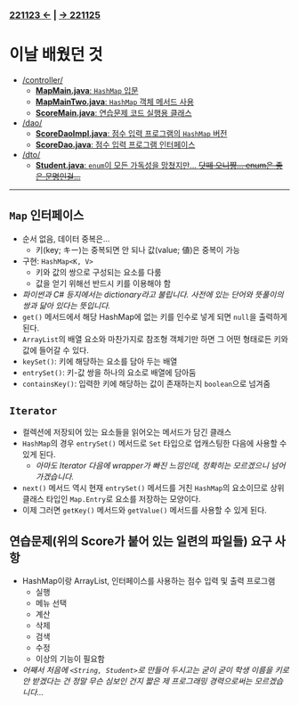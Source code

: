 ﻿### [221123 ←](/221011-_JAVA/221123) | [→ 221125](/221011-_JAVA/221125/)

# 이날 배웠던 것

- [/controller/](/221011-_JAVA/221124/javastudy/controller/)
    - [**MapMain.java**: `HashMap` 입문](/221011-_JAVA/221124/javastudy/controller/MapMain.java)
    - [**MapMainTwo.java**: `HashMap` 객체 메서드 사용](/221011-_JAVA/221124/javastudy/controller/MapMainTwo.java)
    - [**ScoreMain.java**: 연습문제 코드 실행용 클래스](/221011-_JAVA/221124/javastudy/controller/ScoreMain.java)
- [/dao/](/221011-_JAVA/221124/javastudy/dao/)
    - [**ScoreDaoImpl.java**: 점수 입력 프로그램의 `HashMap` 버전](/221011-_JAVA/221124/javastudy/dao/ScoreDaoImpl.java)
    - [**ScoreDao.java**: 점수 입력 프로그램 인터페이스](/221011-_JAVA/221124/javastudy/dao/ScoreDao.java)
- [/dto/](/221011-_JAVA/221124/javastudy/dto/)
    - [**Student.java**: `enum`이 모든 가독성을 망쳤지만... ~~닷떼 오니쨩... enum은 좋은 문명인걸...~~](/221011-_JAVA/221124/javastudy/dto/Student.java)

---

## `Map` 인터페이스

- 순서 없음, 데이터 중복은...
    - 키(key; キー)는 중복되면 안 되나 값(value; 値)은 중복이 가능
- 구현: `HashMap<K, V>`
    - 키와 값의 쌍으로 구성되는 요소를 다룸
    - 값을 얻기 위해선 반드시 키를 이용해야 함
- _파이썬과 C# 등지에서는 dictionary라고 불립니다. 사전에 있는 단어와 뜻풀이의 쌍과 닮아 있다는 뜻입니다._
- `get()` 메서드에서 해당 HashMap에 없는 키를 인수로 넣게 되면 `null`을 출력하게 된다.
- `ArrayList`의 배열 요소와 마찬가지로 참조형 객체기만 하면 그 어떤 형태로든 키와 값에 들어갈 수 있다.
- `keySet()`: 키에 해당하는 요소를 담아 두는 배열
- `entrySet()`: 키-값 쌍을 하나의 요소로 배열에 담아둠
- `containsKey()`: 입력한 키에 해당하는 값이 존재하는지 `boolean`으로 넘겨줌

## `Iterator`

- 컬렉션에 저장되어 있는 요소들을 읽어오는 메서드가 담긴 클래스
- `HashMap`의 경우 `entrySet()` 메서드로 `Set` 타입으로 업캐스팅한 다음에 사용할 수 있게 된다.
    - _아마도 Iterator 다음에 wrapper가 빠진 느낌인데, 정확히는 모르겠으니 넘어가겠습니다._
- `next()` 메서드 역시 현재 `entrySet()` 메서드를 거친 `HashMap`의 요소이므로 상위 클래스 타입인 `Map.Entry`로 요소를 저장하는 모양이다.
- 이제 그러면 `getKey()` 메서드와 `getValue()` 메서드를 사용할 수 있게 된다.

## 연습문제(위의 Score가 붙어 있는 일련의 파일들) 요구 사항

- HashMap이랑 ArrayList, 인터페이스를 사용하는 점수 입력 및 출력 프로그램
    - 실행
    - 메뉴 선택
    - 계산
    - 삭제
    - 검색
    - 수정
    - 이상의 기능이 필요함
- _어째서 처음에 `<String, Student>`로 만들어 두시고는 굳이 굳이 학생 이름을 키로 안 받겠다는 건 정말 무슨 심보인 건지 짧은 제 프로그래밍 경력으로써는 모르겠습니다..._
